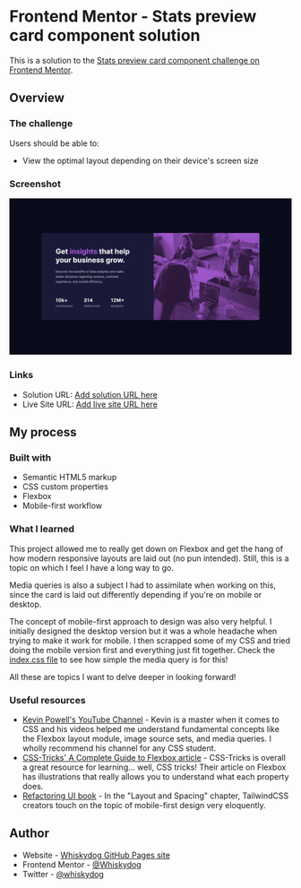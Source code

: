 # Frontend Mentor - Stats preview card component solution

This is a solution to the [Stats preview card component challenge on Frontend Mentor](https://www.frontendmentor.io/challenges/stats-preview-card-component-8JqbgoU62). 

## Overview

### The challenge

Users should be able to:

- View the optimal layout depending on their device's screen size

### Screenshot

![](./screenshot.png)

### Links

- Solution URL: [Add solution URL here](https://your-solution-url.com)
- Live Site URL: [Add live site URL here](https://your-live-site-url.com)

## My process

### Built with

- Semantic HTML5 markup
- CSS custom properties
- Flexbox
- Mobile-first workflow

### What I learned

This project allowed me to really get down on Flexbox and get the hang of how modern responsive layouts are laid out (no pun intended). Still, this is a topic on which I feel I have a long way to go.

Media queries is also a subject I had to assimilate when working on this, since the card is laid out differently depending if you're on mobile or desktop.

The concept of mobile-first approach to design was also very helpful. I initially designed the desktop version but it was a whole headache when trying to make it work for mobile. I then scrapped some of my CSS and tried doing the mobile version first and everything just fit together. Check the [index.css file](./index.css) to see how simple the media query is for this!

All these are topics I want to delve deeper in looking forward!

### Useful resources

- [Kevin Powell's YouTube Channel](https://www.youtube.com/@KevinPowell) - Kevin is a master when it comes to CSS and his videos helped me understand fundamental concepts like the Flexbox layout module, image source sets, and media queries. I wholly recommend his channel for any CSS student.
- [CSS-Tricks' A Complete Guide to Flexbox article](https://css-tricks.com/snippets/css/a-guide-to-flexbox/) - CSS-Tricks is overall a great resource for learning... well, CSS tricks! Their article on Flexbox has illustrations that really allows you to understand what each property does.
- [Refactoring UI book](https://www.refactoringui.com/) - In the "Layout and Spacing" chapter, TailwindCSS creators touch on the topic of mobile-first design very eloquently.

## Author

- Website - [Whiskydog GitHub Pages site](https://whiskydog.github.io)
- Frontend Mentor - [@Whiskydog](https://www.frontendmentor.io/profile/Whiskydog)
- Twitter - [@whiskydog](https://www.twitter.com/whiskydog)